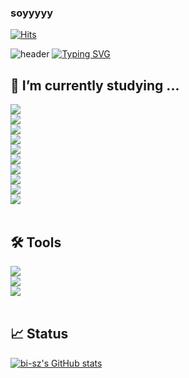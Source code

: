 ### soyyyyy 
[![Hits](https://hits.seeyoufarm.com/api/count/incr/badge.svgurl=https%3A%2F%2Fgithub.com%2Fsoyyyyy&count_bg=%2376819C&title_bg=%23878484&icon=&icon_color=%23E7E7E7&title=hits&edge_flat=false)](https://hits.seeyoufarm.com)


![header](https://capsule-render.vercel.app/api?type=waving&color=auto&height=300&section=header&text=capsule%20render&fontSize=90)
[![Typing SVG](https://readme-typing-svg.demolab.com?font=Alkatra&weight=500&size=45&duration=3500&pause=3&color=6994CDEE&center=false&vCenter=false&multiline=true&repeat=true&width=1000&height=100&lines=Welcome+to+soyyyyy's+GitHub!+)](https://git.io/typing-svg)


## 🌱 I’m currently studying ...
<div style="display:flex; flex-direction:column; align-items:flex-start;">
        <img src="https://img.shields.io/badge/Java-007396?style=for-the-badge&logo=Java&logoColor=white"> 
        <img src="https://img.shields.io/badge/python-3776AB?style=flat-square&logo=python&logoColor=white"> 
        <img src="https://img.shields.io/badge/Django-092E20.svg?style=for-the-badge&logo=Django&logoColor=white"/> 
        <img src="https://img.shields.io/badge/linux-FCC624?style=for-the-badge&logo=linux&logoColor=black">
        <img src="https://img.shields.io/badge/oracle-F80000?style=for-the-badge&logo=oracle&logoColor=white"> 
        <img src="https://img.shields.io/badge/mysql-4479A1?style=for-the-badge&logo=mysql&logoColor=white">
        <img src="https://img.shields.io/badge/html5-E34F26?style=flat-square&logo=html5&logoColor=white"> 
        <img src="https://img.shields.io/badge/css-1572B6?style=flat-square&logo=css3&logoColor=white"> 
        <img src="https://img.shields.io/badge/javascript-F7DF1E?style=flat-square&logo=javascript&logoColor=black"> 
        <img src="https://img.shields.io/pycharm-000000.svg?style=for-the-badge&logo=PyCharm&logoColor=white"/> 
</div><br>


## 🛠 Tools 
<div style="display:flex; flex-direction:column; align-items:flex-start;">
  <img src="https://img.shields.io/badge/Visual%20Studio%20Code-007ACC.svg?&style=for-the
    badge&logo=Visual%20Studio%20Code&logoColor=white">
  <img src="https://img.shields.io/badge/figma-F24E1E?style=for-the-badge&logo=figma&logoColor=white">
  <img src="https://img.shields.io/badge/github-181717?style=for-the-badge&logo=github&logoColor=white">
</div><br>

## 📈 Status
[![bi-sz's GitHub stats](https://github-readme-stats.vercel.app/api?username=bisz&include_all_commits=true&show_icons=true&theme=cobalt)](https://github.com/soyyyyy/github-readme-stats)


<!--
## 📞 Contact 
<div style="display:flex; flex-direction:row;">
    <a href="mailto:herra00783@gmai.com">
        <img src="https://img.shields.io/badge/
        Gmail-EA4335?style=for-the-badge&logo=Gmail&logoColor=white"> 
    </a>
</div><br>
-->
    
